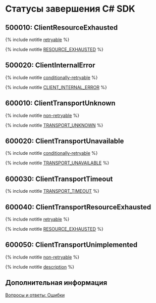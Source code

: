# Статусы завершения C# SDK

<div class="tags_list">

## 500010: ClientResourceExhausted

{% include notitle [retryable](./_includes/tags.md#retryable) %}

</div>

{% include notitle [RESOURCE_EXHAUSTED](./_includes/statuses/resource-exhausted.md) %}


<div class="tags_list">

## 500020: ClientInternalError

{% include notitle [conditionally-retryable](./_includes/tags.md#conditionally-retryable) %}

</div>

{% include notitle [CLIENT_INTERNAL_ERROR](./_includes/statuses/client-internal-error.md) %}


<div class="tags_list">

## 600010: ClientTransportUnknown

{% include notitle [non-retryable](./_includes/tags.md#non-retryable) %}

</div>

{% include notitle [TRANSPORT_UNKNOWN](./_includes/statuses/client-transport-unknown.md) %}


<div class="tags_list">

## 600020: ClientTransportUnavailable

{% include notitle [conditionally-retryable](./_includes/tags.md#conditionally-retryable) %}

</div>

{% include notitle [TRANSPORT_UNAVAILABLE](./_includes/statuses/transport-unavailable.md) %}


<div class="tags_list">

## 600030: ClientTransportTimeout

<!--{% include notitle [description](path) %}-->

</div>

{% include notitle [TRANSPORT_TIMEOUT](./_includes/statuses/client-transport-timeout.md) %}


<div class="tags_list">

## 600040: ClientTransportResourceExhausted

{% include notitle [retryable](./_includes/tags.md#retryable) %}

</div>

{% include notitle [RESOURCE_EXHAUSTED](./_includes/statuses/client-transport-resource-exhausted.md) %}


<div class="tags_list">

## 600050: ClientTransportUnimplemented

{% include notitle [non-retryable](./_includes/tags.md#non-retryable) %}

</div>

{% include notitle [description](./_includes/statuses/client-call-unimplemented.md) %}



## Дополнительная информация

[Вопросы и ответы: Ошибки](../../faq/errors.md)
